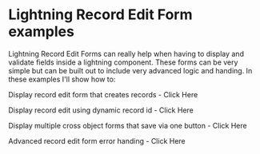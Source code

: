 # Lightning Record Edit Form examples
Lightning Record Edit Forms can really help when having to display and validate fields inside a lightning component.
These forms can be very simple but can be built out to include very advanced logic and handing.
In these examples I'll show how to:

Display record edit form that creates records - Click Here

Display record edit using dynamic record id - Click Here

Display multiple cross object forms that save via one button - Click Here

Advanced record edit form error handing - Click Here

